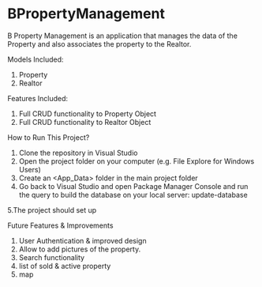 # BPropertyManagement
B Property Management is an application that manages the data of the Property and also associates the property to the Realtor.

Models Included:
1. Property
2. Realtor

Features Included:
1. Full CRUD functionality to Property Object
2. Full CRUD functionality to Realtor Object

How to Run This Project?

1. Clone the repository in Visual Studio
2. Open the project folder on your computer (e.g. File Explore for Windows Users)
3. Create an <App_Data> folder in the main project folder
4. Go back to Visual Studio and open Package Manager Console and run the query to build the database on your local server:
     update-database
     
5.The project should set up

Future Features & Improvements
1. User Authentication & improved design
2. Allow to add pictures of the property.
3. Search functionality
4. list of sold & active property
5. map
